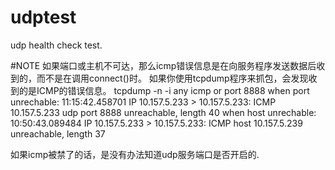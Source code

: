 # udptest
udp health check test.

#NOTE
如果端口或主机不可达，那么icmp错误信息是在向服务程序发送数据后收到的，而不是在调用connect()时。
如果你使用tcpdump程序来抓包，会发现收到的是ICMP的错误信息。
tcpdump -n -i any icmp or port 8888
when port unrechable:
11:15:42.458701 IP 10.157.5.233 > 10.157.5.233: ICMP 10.157.5.233 udp port 8888 unreachable, length 40 
when host unrechable:
10:50:43.089484 IP 10.157.5.233 > 10.157.5.233: ICMP host 10.157.5.239 unreachable, length 37

如果icmp被禁了的话，是没有办法知道udp服务端口是否开启的.
